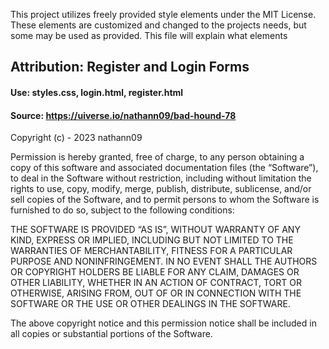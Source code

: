 This project utilizes freely provided style elements under the MIT License.
These elements are customized and changed to the projects needs, but some may be used as provided.
This file will explain what elements 

## Attribution: Register and Login Forms
#### Use: styles.css, login.html, register.html
#### Source: https://uiverse.io/nathann09/bad-hound-78

Copyright (c) - 2023 nathann09 

Permission is hereby granted, free of charge, to any person obtaining a copy of this software and associated documentation files (the “Software”), to deal in the Software without restriction, including without limitation the rights to use, copy, modify, merge, publish, distribute, sublicense, and/or sell copies of the Software, and to permit persons to whom the Software is furnished to do so, subject to the following conditions:  
  
THE SOFTWARE IS PROVIDED “AS IS”, WITHOUT WARRANTY OF ANY KIND, EXPRESS OR IMPLIED, INCLUDING BUT NOT LIMITED TO THE WARRANTIES OF MERCHANTABILITY, FITNESS FOR A PARTICULAR PURPOSE AND NONINFRINGEMENT. IN NO EVENT SHALL THE AUTHORS OR COPYRIGHT HOLDERS BE LIABLE FOR ANY CLAIM, DAMAGES OR OTHER LIABILITY, WHETHER IN AN ACTION OF CONTRACT, TORT OR OTHERWISE, ARISING FROM, OUT OF OR IN CONNECTION WITH THE SOFTWARE OR THE USE OR OTHER DEALINGS IN THE SOFTWARE.  

The above copyright notice and this permission notice shall be included in all copies or substantial portions of the Software.  

